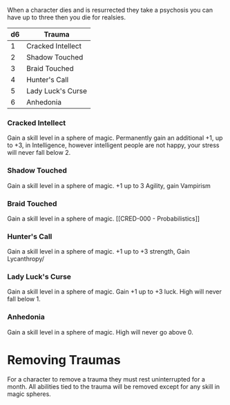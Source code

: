 When a character dies and is resurrected they take a psychosis you can have up to three then you die for realsies.

| d6  | Trauma            |
| --- | ----------------- |
| 1   | Cracked Intellect |
| 2   | Shadow Touched    |
| 3   | Braid Touched     |
| 4   | Hunter's Call     |
| 5   | Lady Luck's Curse |
| 6   | Anhedonia         |
### Cracked Intellect
Gain a skill level in a sphere of magic.
Permanently gain an additional +1, up to +3, in Intelligence, however intelligent people are not happy, your stress will never fall below 2. 
### Shadow Touched
Gain a skill level in a sphere of magic.
+1 up to 3 Agility, gain Vampirism
### Braid Touched
Gain a skill level in a sphere of magic.
[[CRED-000 - Probabilistics]]
### Hunter's Call
Gain a skill level in a sphere of magic.
+1 up to +3 strength, Gain Lycanthropy/
### Lady Luck's Curse
Gain a skill level in a sphere of magic.
Gain +1 up to +3 luck. High will never fall below 1.
### Anhedonia
Gain a skill level in a sphere of magic.
High will never go above 0.

# Removing Traumas
For a character to remove a trauma they must rest uninterrupted for a month. All abilities tied to the trauma will be removed except for any skill in magic spheres.